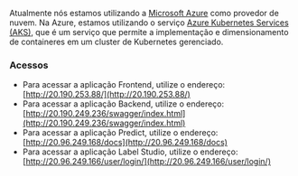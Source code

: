 Atualmente nós estamos utilizando a [Microsoft Azure](https://azure.microsoft.com/) como provedor de nuvem. Na Azure, estamos utilizando o serviço [Azure Kubernetes Services (AKS)](https://azure.microsoft.com/pt-br/products/kubernetes-service), que é um serviço que permite a implementação e dimensionamento de containeres em um cluster de Kubernetes gerenciado.

### Acessos

- Para acessar a aplicação Frontend, utilize o endereço: [http://20.190.253.88/](http://20.190.253.88/)
- Para acessar a aplicação Backend, utilize o endereço: [http://20.190.249.236/swagger/index.html](http://20.190.249.236/swagger/index.html)
- Para acessar a aplicação Predict, utilize o endereço: [http://20.96.249.168/docs](http://20.96.249.168/docs)
- Para acessar a aplicação Label Studio, utilize o endereço: [http://20.96.249.166/user/login/](http://20.96.249.166/user/login/)

